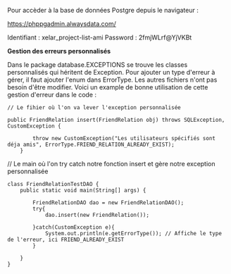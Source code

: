 Pour accèder à la base de données Postgre depuis le navigateur :

https://phppgadmin.alwaysdata.com/

Identifiant : xelar_project-list-ami
Password : 2fmjWLrf@YjVKBt


**Gestion des erreurs personnalisés**

Dans le package database.EXCEPTIONS se trouve les classes personnalisés qui héritent de Exception. Pour ajouter un type d'erreur à gérer, il faut ajouter l'enum dans ErrorType. Les autres fichiers n'ont pas besoin d'être modifier. Voici un example de bonne utilisation de cette gestion d'erreur dans le code :

```
// Le fihier où l'on va lever l'exception personnalisée

public FriendRelation insert(FriendRelation obj) throws SQLException, CustomException {
        
        throw new CustomException("Les utilisateurs spécifiés sont déja amis", ErrorType.FRIEND_RELATION_ALREADY_EXIST);
    }
```

// Le main où l'on try catch notre fonction insert et gère notre exception personnalisée

```
class FriendRelationTestDAO {
    public static void main(String[] args) {

        FriendRelationDAO dao = new FriendRelationDAO();
        try{
            dao.insert(new FriendRelation());

        }catch(CustomException e){
            System.out.println(e.getErrorType()); // Affiche le type de l'erreur, ici FRIEND_ALREADY_EXIST
        }
        
    }
}
```

